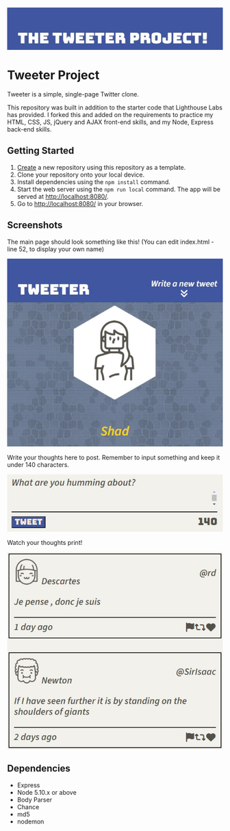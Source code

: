 !["GitHub Banner"](https://github.com/RiceRak/tweeter/blob/master/docs/GitHub%20Banner.JPG)
# Tweeter Project

Tweeter is a simple, single-page Twitter clone.

This repository was built in addition to the starter code that Lighthouse Labs has provided. I forked this and added on the requirements to practice my HTML, CSS, JS, jQuery and AJAX front-end skills, and my Node, Express back-end skills.

## Getting Started

1. [Create](https://docs.github.com/en/repositories/creating-and-managing-repositories/creating-a-repository-from-a-template) a new repository using this repository as a template.
2. Clone your repository onto your local device.
3. Install dependencies using the `npm install` command.
3. Start the web server using the `npm run local` command. The app will be served at <http://localhost:8080/>.
4. Go to <http://localhost:8080/> in your browser.

## Screenshots
The main page should look something like this! (You can edit index.html - line 52, to display your own name)

!["The main Navigation bar and User Profile"](https://github.com/RiceRak/tweeter/blob/master/docs/Profile%20and%20main%20display.JPG)

Write your thoughts here to post. Remember to input something and keep it under 140 characters.

!["Tweet form"](https://github.com/RiceRak/tweeter/blob/master/docs/Write%20your%20thoughts%20here.JPG)

Watch your thoughts print!

!["Tweet Content"](https://github.com/RiceRak/tweeter/blob/master/docs/Tweeter%20content.JPG)

## Dependencies

- Express
- Node 5.10.x or above
- Body Parser
- Chance
- md5
- nodemon